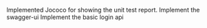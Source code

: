Implemented Jococo for showing the unit test report.
Implement the swagger-ui
Implement the basic login api
